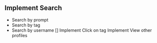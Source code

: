 ## Implement Search

- Search by prompt
- Search by tag
- Search by username [] Implement Click on tag Implement View other profiles
